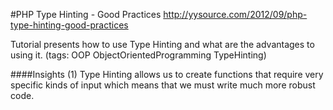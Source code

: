 #PHP Type Hinting - Good Practices
http://yysource.com/2012/09/php-type-hinting-good-practices





Tutorial presents how to use Type Hinting and what are the advantages to using it. (tags: OOP ObjectOrientedProgramming TypeHinting)


####Insights 
(1) Type Hinting allows us to create functions that require very specific kinds of input which means that we must write much more robust code.

